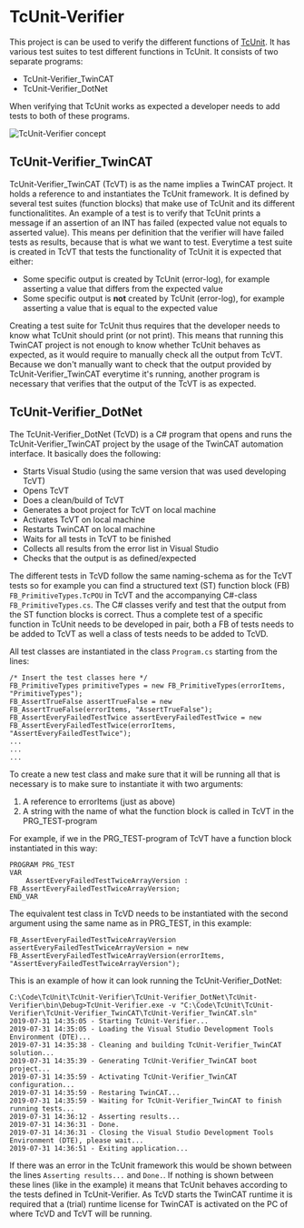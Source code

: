 # TcUnit-Verifier
This project is can be used to verify the different functions of
[TcUnit](https://www.github.com/tcunit/TcUnit). It has various test suites to
test different functions in TcUnit. It consists of two separate programs:
- TcUnit-Verifier_TwinCAT
- TcUnit-Verifier_DotNet

When verifying that TcUnit works as expected a developer needs to add tests to
both of these programs.

![TcUnit-Verifier concept](https://github.com/tcunit/TcUnit-Verifier/blob/master/img/TcUnit-Verifier_Concept_1280.png)

## TcUnit-Verifier_TwinCAT
TcUnit-Verifier_TwinCAT (TcVT) is as the name implies a TwinCAT project.
It holds a reference to and instantiates the TcUnit framework. It is defined by
several test suites (function blocks) that make use of TcUnit and its different
functionalitites. An example of a test is to verify that TcUnit prints a message
if an assertion of an INT has failed (expected value not equals to
asserted value). This means per definition that the verifier will have failed
tests as results, because that is what we want to test. Everytime a test suite
is created in TcVT that tests the functionality of TcUnit it is expected
that either:
- Some specific output is created by TcUnit (error-log), for example asserting a
  value that differs from the expected value
- Some specific output is **not** created by TcUnit (error-log), for example
  asserting a value that is equal to the expected value

Creating a test suite for TcUnit thus requires that the developer needs to know
what TcUnit should print (or not print). This means that running this TwinCAT
project is not enough to know whether TcUnit behaves as expected, as it would
require to manually check all the output from TcVT. Because we don't manually
want to check that the output provided by TcUnit-Verifier_TwinCAT everytime it's
running, another program is necessary that verifies that the output of the TcVT
is as expected.

## TcUnit-Verifier_DotNet
The TcUnit-Verifier_DotNet (TcVD) is a C# program that opens and runs the
TcUnit-Verifier_TwinCAT project by the usage of the TwinCAT automation
interface. It basically does the following:
- Starts Visual Studio (using the same version that was used developing TcVT)
- Opens TcVT
- Does a clean/build of TcVT
- Generates a boot project for TcVT on local machine
- Activates TcVT on local machine
- Restarts TwinCAT on local machine
- Waits for all tests in TcVT to be finished
- Collects all results from the error list in Visual Studio
- Checks that the output is as defined/expected

The different tests in TcVD follow the same naming-schema as for the TcVT tests
so for example you can find a structured text (ST) function block (FB)
`FB_PrimitiveTypes.TcPOU` in TcVT and the accompanying C#-class
`FB_PrimitiveTypes.cs`. The C# classes verify and test that the output from the
ST function blocks is correct. Thus a complete test of a specific function in
TcUnit needs to be developed in pair, both a FB of tests needs to be added to
TcVT as well a class of tests needs to be added to TcVD.

All test classes are instantiated in the class `Program.cs` starting from the
lines:
```
/* Insert the test classes here */
FB_PrimitiveTypes primitiveTypes = new FB_PrimitiveTypes(errorItems, "PrimitiveTypes");
FB_AssertTrueFalse assertTrueFalse = new FB_AssertTrueFalse(errorItems, "AssertTrueFalse");
FB_AssertEveryFailedTestTwice assertEveryFailedTestTwice = new FB_AssertEveryFailedTestTwice(errorItems, "AssertEveryFailedTestTwice");
...
...
...
```

To create a new test class and make sure that it will be running all that is
necessary is to make sure to instantiate it with two arguments:
1. A reference to errorItems (just as above)
2. A string with the name of what the function block is called in TcVT in the
   PRG_TEST-program

For example, if we in the PRG_TEST-program of TcVT have a function block
instantiated in this way:
```
PROGRAM PRG_TEST
VAR
    AssertEveryFailedTestTwiceArrayVersion : FB_AssertEveryFailedTestTwiceArrayVersion;
END_VAR
```
The equivalent test class in TcVD needs to be instantiated with the second
argument using the same name as in PRG_TEST, in this example:
```
FB_AssertEveryFailedTestTwiceArrayVersion assertEveryFailedTestTwiceArrayVersion = new FB_AssertEveryFailedTestTwiceArrayVersion(errorItems, "AssertEveryFailedTestTwiceArrayVersion");
```

This is an example of how it can look running the TcUnit-Verifier_DotNet:

```
C:\Code\TcUnit\TcUnit-Verifier\TcUnit-Verifier_DotNet\TcUnit-Verifier\bin\Debug>TcUnit-Verifier.exe -v "C:\Code\TcUnit\TcUnit-Verifier\TcUnit-Verifier_TwinCAT\TcUnit-Verifier_TwinCAT.sln"
2019-07-31 14:35:05 - Starting TcUnit-Verifier...
2019-07-31 14:35:05 - Loading the Visual Studio Development Tools Environment (DTE)...
2019-07-31 14:35:38 - Cleaning and building TcUnit-Verifier_TwinCAT solution...
2019-07-31 14:35:39 - Generating TcUnit-Verifier_TwinCAT boot project...
2019-07-31 14:35:59 - Activating TcUnit-Verifier_TwinCAT configuration...
2019-07-31 14:35:59 - Restaring TwinCAT...
2019-07-31 14:35:59 - Waiting for TcUnit-Verifier_TwinCAT to finish running tests...
2019-07-31 14:36:12 - Asserting results...
2019-07-31 14:36:31 - Done.
2019-07-31 14:36:31 - Closing the Visual Studio Development Tools Environment (DTE), please wait...
2019-07-31 14:36:51 - Exiting application...
```
If there was an error in the TcUnit framework this would be shown between the
lines `Asserting results...` and `Done.`. If nothing is shown between these
lines (like in the example) it means that TcUnit behaves according to the tests
defined in TcUnit-Verifier. As TcVD starts the TwinCAT runtime it is required 
that a (trial) runtime license for TwinCAT is activated on the PC of where TcVD
and TcVT will be running.